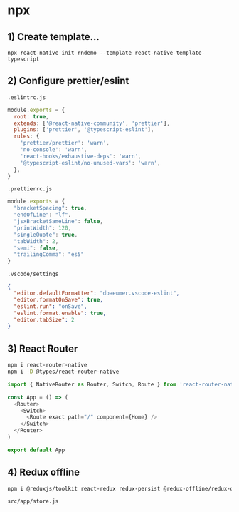 # npx

## 1) Create template...

```
npx react-native init rndemo --template react-native-template-typescript
```

## 2) Configure prettier/eslint

`.eslintrc.js`
```js
module.exports = {
  root: true,
  extends: ['@react-native-community', 'prettier'],
  plugins: ['prettier', '@typescript-eslint'],
  rules: {
    'prettier/prettier': 'warn',
    'no-console': 'warn',
    'react-hooks/exhaustive-deps': 'warn',
    '@typescript-eslint/no-unused-vars': 'warn',
  },
}
```

`.prettierrc.js`
```js
module.exports = {
  "bracketSpacing": true,
  "endOfLine": "lf",
  "jsxBracketSameLine": false,
  "printWidth": 120,
  "singleQuote": true,
  "tabWidth": 2,
  "semi": false,
  "trailingComma": "es5"
}
```

`.vscode/settings`
```json
{
  "editor.defaultFormatter": "dbaeumer.vscode-eslint",
  "editor.formatOnSave": true,
  "eslint.run": "onSave",
  "eslint.format.enable": true,
  "editor.tabSize": 2
}
```

## 3) React Router

```sh
npm i react-router-native
npm i -D @types/react-router-native
```

```js
import { NativeRouter as Router, Switch, Route } from 'react-router-native'

const App = () => (
  <Router>
    <Switch>
      <Route exact path="/" component={Home} />
    </Switch>
  </Router>
)

export default App
```

## 4) Redux offline

```sh
npm i @reduxjs/toolkit react-redux redux-persist @redux-offline/redux-offline redux-persist-transform-encrypt @react-native-async-storage/async-storage
```

`src/app/store.js`
```js

```